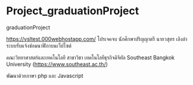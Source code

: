 # Project_graduationProject
graduationProject

https://vsltest.000webhostapp.com/
โปรเจคจบ นักศึกษาปริญญาตรี นายวสุทร  เลิงลำ
ระบบรับแจ้งซ่อมนาฬิกาบนเว็ปไซต์

คณะวิทยาศาสตร์และเทคโนโลยี 
สาขาวิชา เทคโนโลยีธุรกิจดิจิทัล 
Southeast Bangkok University (https://www.southeast.ac.th/)

พัฒนาด้วยภาษา php และ Javascript
